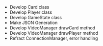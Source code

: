 - Develop Card class
- Develop Player class
- Develop GameState class
- Make JSON Generation
- Develop VideoManager drawCard method
- Develop VideoManager drawPlayer method
- Refract ConnectionManager, error handling